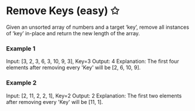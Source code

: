 # Remove Keys (easy) ✩

Given an unsorted array of numbers and a target ‘key’, 
remove all instances of ‘key’ in-place and return the new length of the array.


### Example 1
Input: [3, 2, 3, 6, 3, 10, 9, 3], Key=3
Output: 4
Explanation: The first four elements after removing every 'Key' will be [2, 6, 10, 9].

### Example 2
Input: [2, 11, 2, 2, 1], Key=2
Output: 2
Explanation: The first two elements after removing every 'Key' will be [11, 1].


